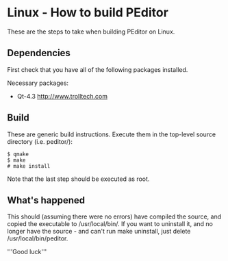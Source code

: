 # Linux - How to build PEditor #
These are the steps to take when building PEditor on Linux.

## Dependencies ##
First check that you have all of the following packages installed.

Necessary packages:
  * Qt-4.3 http://www.trolltech.com

## Build ##
These are generic build instructions. Execute them in the top-level source directory (i.e. peditor/):

```
$ qmake
$ make
# make install
```

Note that the last step should be executed as root.

## What's happened ##
This should (assuming there were no errors) have compiled the source, and copied the executable to /usr/local/bin/. If you want to uninstall it, and no longer have the source - and can't run make uninstall, just delete /usr/local/bin/peditor.

'''Good luck'''